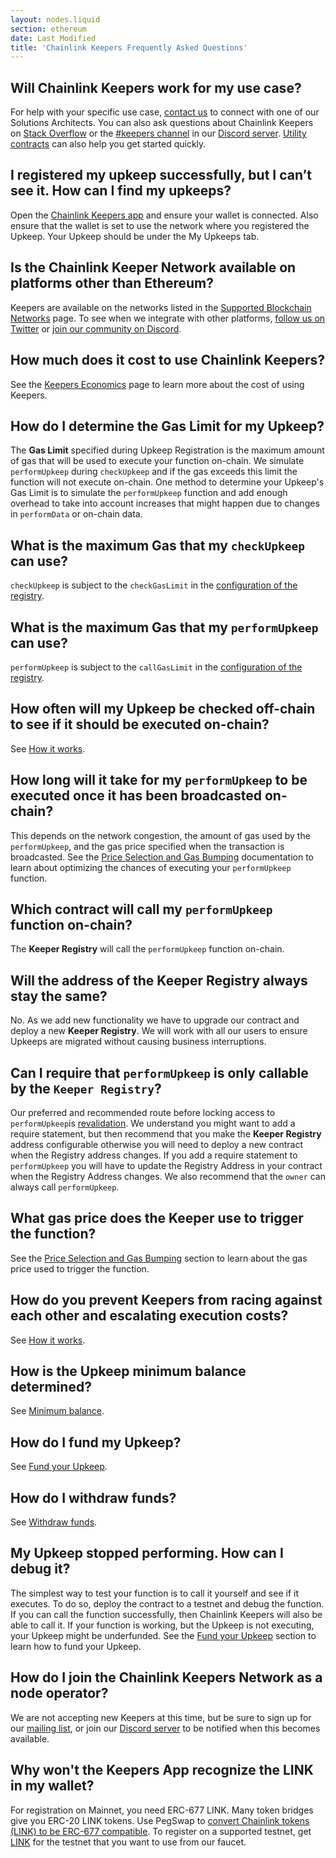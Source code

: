 ```yaml
---
layout: nodes.liquid
section: ethereum
date: Last Modified
title: 'Chainlink Keepers Frequently Asked Questions'
---
```


## Will Chainlink Keepers work for my use case?

For help with your specific use case, [contact us](https://chainlinkcommunity.typeform.com/to/OYQO67EF?page=docs-keepers) to connect with one of our Solutions Architects. You can also ask questions about Chainlink Keepers on [Stack Overflow](https://stackoverflow.com/questions/ask?tags=chainlink) or the [#keepers channel](https://discord.com/channels/592041321326182401/821350860302581771) in our [Discord server](https://discord.gg/qj9qarT). [Utility contracts](../utility-contracts) can also help you get started quickly.

## I registered my upkeep successfully, but I can’t see it. How can I find my upkeeps?

Open the [Chainlink Keepers app](https://keepers.chain.link/) and ensure your wallet is connected. Also ensure that the wallet is set to use the network where you registered the Upkeep. Your Upkeep should be under the My Upkeeps tab.

## Is the Chainlink Keeper Network available on platforms other than Ethereum?

Keepers are available on the networks listed in the [Supported Blockchain Networks](../supported-networks) page. To see when we integrate with other platforms, [follow us on Twitter](https://twitter.com/chainlink) or [join our community on Discord](https://discord.com/channels/592041321326182401/821350860302581771).

## How much does it cost to use Chainlink Keepers?

See the [Keepers Economics](../keeper-economics) page to learn more about the cost of using Keepers.

## How do I determine the Gas Limit for my Upkeep?

The **Gas Limit** specified during Upkeep Registration is the maximum amount of gas that will be used to execute your function on-chain. We simulate `performUpkeep` during `checkUpkeep` and if the gas exceeds this limit the function will not execute on-chain. One method to determine your Upkeep's Gas Limit is to simulate the `performUpkeep` function and add enough overhead to take into account increases that might happen due to changes in `performData` or on-chain data.


## What is the maximum Gas that my `checkUpkeep` can use?

`checkUpkeep` is subject to the `checkGasLimit` in the [configuration of the registry](/docs/chainlink-keepers/supported-networks/#configurations).

## What is the maximum Gas that my `performUpkeep` can use?

`performUpkeep` is subject to the `callGasLimit` in the [configuration of the registry](/docs/chainlink-keepers/supported-networks/#configurations).


## How often will my Upkeep be checked off-chain to see if it should be executed on-chain?

See [How it works](../overview/#how-it-works).

## How long will it take for my `performUpkeep` to be executed once it has been broadcasted on-chain?

This depends on the network congestion, the amount of gas used by the `performUpkeep`, and the gas price specified when the transaction is broadcasted. See the [Price Selection and Gas Bumping](../keeper-economics/#price-selection-and-gas-bumping) documentation to learn about optimizing the chances of executing your `performUpkeep` function.

## Which contract will call my `performUpkeep` function on-chain?

The **Keeper Registry** will call the `performUpkeep` function on-chain.

## Will the address of the Keeper Registry always stay the same?

No. As we add new functionality we have to upgrade our contract and deploy a new **Keeper Registry**. We will work with all our users to ensure Upkeeps are migrated without causing business interruptions.

## Can I require that `performUpkeep` is only callable by the `Keeper Registry`?

Our preferred and recommended route before locking access to `performUpkeep`is [revalidation](../compatible-contracts/#revalidate-performupkeep). We understand you might want to add a require statement, but then recommend that you make the **Keeper Registry** address configurable otherwise you will need to deploy a new contract when the Registry address changes. If you add a require statement to `performUpkeep` you will have to update the Registry Address in your contract when the Registry Address changes. We also recommend that the `owner` can always call `performUpkeep`.

## What gas price does the Keeper use to trigger the function?

See the [Price Selection and Gas Bumping](../keeper-economics/#price-selection-and-gas-bumping) section to learn about the gas price used to trigger the function.

## How do you prevent Keepers from racing against each other and escalating execution costs?

See [How it works](../overview/#how-it-works).

## How is the Upkeep minimum balance determined?

See [Minimum balance](../keeper-economics/#minimum-balance).

## How do I fund my Upkeep?

See [Fund your Upkeep](../manage-upkeeps/#fund-your-upkeep).

## How do I withdraw funds?

See [Withdraw funds](../manage-upkeeps/#withdraw-funds).


## My Upkeep stopped performing. How can I debug it?

The simplest way to test your function is to call it yourself and see if it executes. To do so, deploy the contract to a testnet and debug the function. If you can call the function successfully, then Chainlink Keepers will also be able to call it. If your function is working, but the Upkeep is not executing, your Upkeep might be underfunded. See the [Fund your Upkeep](../manage-upkeeps/#fund-your-upkeep) section to learn how to fund your Upkeep.


## How do I join the Chainlink Keepers Network as a node operator?

We are not accepting new Keepers at this time, but be sure to sign up for our [mailing list](/docs/developer-communications/), or join our [Discord server](https://discord.gg/qj9qarT) to be notified when this becomes available.


## Why won't the Keepers App recognize the LINK in my wallet?

For registration on Mainnet, you need ERC-677 LINK. Many token bridges give you ERC-20 LINK tokens. Use PegSwap to [convert Chainlink tokens (LINK) to be ERC-677 compatible](https://pegswap.chain.link/). To register on a supported testnet, get [LINK](../../link-token-contracts/) for the testnet that you want to use from our faucet.
